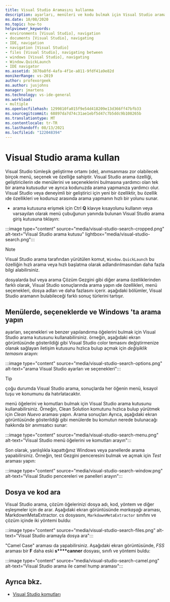 ```yaml
---
title: Visual Studio Aramasını kullanma
description: ayarları, menüleri ve kodu bulmak için Visual Studio aramasını kullanmayı öğrenin.
ms.date: 10/08/2020
ms.topic: how-to
helpviewer_keywords:
- environments [Visual Studio], navigation
- documents [Visual Studio], navigating
- IDE, navigation
- navigation [Visual Studio]
- files [Visual Studio], navigating between
- windows [Visual Studio], navigating
- Window.QuickLaunch
- IDE navigator
ms.assetid: 3870a8fd-4afa-4f1e-a811-9fdf41a9e82d
monikerRange: vs-2019
author: profexorgeek
ms.author: jusjohns
manager: jmartens
ms.technology: vs-ide-general
ms.workload:
- multiple
ms.openlocfilehash: 1299810fa015f9e54d418209e13d366ff47bfb33
ms.sourcegitcommit: 68897da7d74c31ae1ebf5d47c7b5ddc9b108265b
ms.translationtype: MT
ms.contentlocale: tr-TR
ms.lasthandoff: 08/13/2021
ms.locfileid: "122048394"
---
```

# <a name="use-visual-studio-search"></a>Visual Studio arama kullan

Visual Studio tümleşik geliştirme ortamı (ıde), anımsanması zor olabilecek birçok menü, seçenek ve özelliğe sahiptir. Visual Studio arama özelliği, geliştiricilerin ıde menülerini ve seçeneklerini bulmasına yardımcı olan tek bir arama kutusudur ve ayrıca kodunuzda arama yapmanıza yardımcı olur. Visual Studio veya deneyimli bir geliştirici için yeni bir özelliktir, bu özellik ıde özellikleri ve kodunuz arasında arama yapmanın hızlı bir yolunu sunar.

 + arama kutusuna erişmek için Ctrl **Q** klavye kısayolunu kullanın veya varsayılan olarak menü çubuğunun yanında bulunan Visual Studio arama giriş kutusuna tıklayın:

:::image type="content" source="media/visual-studio-search-cropped.png" alt-text="Visual Studio arama kutusu" lightbox="media/visual-studio-search.png":::

> [!NOTE]
> Visual Studio arama tarafından yürütülen komut, `Window.QuickLaunch` bu özelliğin hızlı arama veya hızlı başlatma olarak adlandırılmasından daha fazla bilgi alabilirsiniz.

dosyalarda bul veya arama Çözüm Gezgini gibi diğer arama özelliklerinden farklı olarak, Visual Studio sonuçlarında arama yapın ıde özellikleri, menü seçenekleri, dosya adları ve daha fazlasını içerir. aşağıdaki bölümler, Visual Studio aramanın bulabileceği farklı sonuç türlerini tartışır.

## <a name="search-menus-options-and-windows"></a>Menülerde, seçeneklerde ve Windows 'ta arama yapın

ayarları, seçenekleri ve benzer yapılandırma öğelerini bulmak için Visual Studio arama kutusunu kullanabilirsiniz. örneğin, aşağıdaki ekran görüntüsünde gösterildiği gibi Visual Studio color temasını değiştirmenize olanak sağlayan iletişim kutusunu hızlıca bulup açmak için *değişiklik temasını* arayın:

:::image type="content" source="media/visual-studio-search-options.png" alt-text="arama Visual Studio ayarları ve seçenekleri":::

> [!TIP]
> çoğu durumda Visual Studio arama, sonuçlarda her öğenin menü, kısayol tuşu ve konumunu da hatırlatacaktır.

menü öğelerini ve komutları bulmak için Visual Studio arama kutusunu kullanabilirsiniz. Örneğin, Clean Solution komutunu hızlıca bulup yürütmek için *Clean Nuevo* araması yapın. Arama sonuçları Ayrıca, aşağıdaki ekran görüntüsünde gösterildiği gibi menülerde bu komutun nerede bulunacağı hakkında bir anımsatıcı sunar:

:::image type="content" source="media/visual-studio-search-menu.png" alt-text="Visual Studio menü öğelerini ve komutları arayın":::

Son olarak, yanlışlıkla kapattığınız Windows veya panellerde arama yapabilirsiniz. Örneğin, test Gezgini penceresini bulmak ve açmak için *Test* araması yapın:

:::image type="content" source="media/visual-studio-search-window.png" alt-text="Visual Studio pencereleri ve panelleri arayın":::

## <a name="search-files-and-code"></a>Dosya ve kod ara

Visual Studio arama, çözüm öğelerinizi dosya adı, kod, yöntem ve diğer eşleşmeler için de arar. Aşağıdaki ekran görüntüsünde *markaşağı* araması, MarkdownMetaExtractor. cs dosyasını, `MarkdownMetaExtractor` sınıfını ve çözüm içinde iki yöntemi buldu:

:::image type="content" source="media/visual-studio-search-files.png" alt-text="Visual Studio aramayla dosya ara":::

"Camel Case" araması da yapabilirsiniz. Aşağıdaki ekran görüntüsünde, *FSS* araması bir **F** daha eski **s****canner** dosyası, sınıfı ve yöntemi buldu:

:::image type="content" source="media/visual-studio-search-camel.png" alt-text="Visual Studio arama ile camel hump araması":::

## <a name="see-also"></a>Ayrıca bkz.

- [Visual Studio komutları](reference/visual-studio-commands.md)